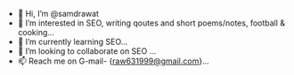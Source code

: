 - 👋 Hi, I’m @samdrawat
- 👀 I’m interested in SEO, writing qoutes and short poems/notes, football & cooking...
- 🌱 I’m currently learning SEO...
- 💞️ I’m looking to collaborate on SEO ...
- 📫 Reach me on G-mail- {raw631999@gmail.com}...

<!---
samdrawat is a ✨ special ✨ repository because its `README.md` (this file) appears on your GitHub profile.
You can click the Preview link to take a look at your changes.
--->
